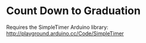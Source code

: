 Count Down to Graduation
========================

Requires the SimpleTimer Arduino library: http://playground.arduino.cc/Code/SimpleTimer